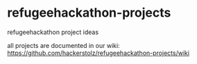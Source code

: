 # refugeehackathon-projects
refugeehackathon project ideas

all projects are documented in our wiki:
https://github.com/hackerstolz/refugeehackathon-projects/wiki
